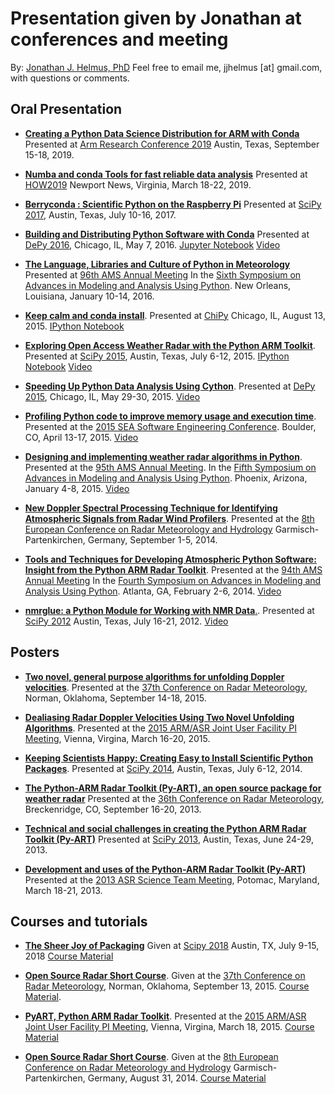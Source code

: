 Presentation given by Jonathan at conferences and meeting
=========================================================

By: [Jonathan J. Helmus, PhD](http://nmrglue.com/jhelmus)
Feel free to email me, jjhelmus [at] gmail.com, with questions or comments.

Oral Presentation
-----------------

* [**Creating a Python Data Science Distribution for ARM with Conda**](2019_ARM_DataScienceDistroConda.pdf)
  Presented at [Arm Research Conference 2019](https://www.arm.com/company/events/research-summit)
  Austin, Texas, September 15-18, 2019.

* [**Numba and conda Tools for fast reliable data analysis**](2019_HEP_Conda_and_Numba.pdf)
  Presented at [HOW2019](https://indico.cern.ch/event/759388/)
  Newport News, Virginia, March 18-22, 2019.

* [**Berryconda : Scientific Python on the Raspberry Pi**](2017_07_SciPy_Berryconda.pdf)
  Presented at [SciPy 2017](https://scipy2017.scipy.org/),
  Austin, Texas, July 10-16, 2017.

* [**Building and Distributing Python Software with Conda**](http://nbviewer.jupyter.org/format/slides/github/jjhelmus/presentations/blob/master/2016_DePy_conda_talk/DePy_conda_talk.ipynb#/)
  Presented at [DePy 2016](http://mdp.cdm.depaul.edu/DePy2016),
  Chicago, IL, May 7, 2016.
  [Jupyter Notebook](2016_DePy_conda_talk/DePy_conda_talk.ipynb)
  [Video](https://www.youtube.com/watch?v=HSK-6dCnYVQ)

* [**The Language, Libraries and Culture of Python in Meteorology**](2016_AMS_Annual_Meeting_Keynote.pdf)
  Presented at [96th AMS Annual Meeting](https://annual.ametsoc.org/2016/)
  In the [Sixth Symposium on Advances in Modeling and Analysis Using Python](https://ams.confex.com/ams/96Annual/webprogram/6PYTHON.html).
  New Orleans, Louisiana, January 10-14, 2016.

* [**Keep calm and conda install**](http://nbviewer.ipython.org/format/slides/github/jjhelmus/presentations/blob/master/2015_ChiPy_conda_talk/ChiPy_conda_talk.ipynb).
  Presented at [ChiPy](http://www.chipy.org/)
  Chicago, IL, August 13, 2015.
  [IPython Notebook](2015_ChiPy_conda_talk/ChiPy_conda_talk.ipynb)

* [**Exploring Open Access Weather Radar with the Python ARM Toolkit**](http://nbviewer.ipython.org/format/slides/github/jjhelmus/presentations/blob/master/2015_SciPy_PyART_talk/SciPy2015_OpenAccessRadar_jjh.ipynb).
  Presented at [SciPy 2015](http://scipy2015.scipy.org/),
  Austin, Texas, July 6-12, 2015.
  [IPython Notebook](2015_SciPy_PyART_talk/SciPy2015_OpenAccessRadar_jjh.ipynb)
  [Video](https://www.youtube.com/watch?v=FGA1Wd9xTH0)

* [**Speeding Up Python Data Analysis Using Cython**](2015_DePy_Cython_talk.pdf).
  Presented at [DePy 2015](http://mdp.cdm.depaul.edu/DePy2015/default/index),
  Chicago, IL, May 29-30, 2015.
  [Video](http://www.pyvideo.org/video/3538/speeding-up-python-data-analysis-using-cython)

* [**Profiling Python code to improve memory usage and execution time**](2015_SEA_Python_Profiling.pdf).
  Presented at the [2015 SEA Software Engineering Conference](https://sea.ucar.edu/conference/2015).
  Boulder, CO, April 13-17, 2015.
  [Video](https://sea.ucar.edu/event/profiling-python-code-improve-memory-usage-and-execution-time)

* [**Designing and implementing weather radar algorithms in Python**](2015_AMS_Annual_Meeting_Talk.pdf).
  Presented at the [95th AMS Annual Meeting](http://annual.ametsoc.org/2015/).
  In the [Fifth Symposium on Advances in Modeling and Analysis Using Python](http://annual.ametsoc.org/2015/index.cfm/programs-and-events/conferences-and-symposia/fifth-symposium-on-advances-in-modeling-and-analysis-using-python/).
  Phoenix, Arizona, January 4-8, 2015.
  [Video](https://ams.confex.com/ams/95Annual/videogateway.cgi/id/29026?recordingid=29026)

* [**New Doppler Spectral Processing Technique for Identifying Atmospheric Signals from Radar Wind Profilers**](2014_ERAD_RWP_talk.pdf).
  Presented at the [8th European Conference on Radar Meteorology and Hydrology](http://www.pa.op.dlr.de/erad2014/index.html)
  Garmisch-Partenkirchen, Germany, September 1-5, 2014.

* [**Tools and Techniques for Developing Atmospheric Python Software: Insight from the Python ARM Radar Toolkit**](2014_AMS_Annual_Meeting_Talk.pdf).
  Presented at the [94th AMS Annual Meeting](https://annual.ametsoc.org/2014/)
  In the [Fourth Symposium on Advances in Modeling and Analysis Using Python](https://ams.confex.com/ams/94Annual/webprogram/4PYTHON.html).
  Atlanta, GA, February 2-6, 2014.
  [Video](https://ams.confex.com/ams/94Annual/videogateway.cgi/id/25623?recordingid=25623)

* [**nmrglue: a Python Module for Working with NMR Data**.](2012_SciPy_nmrglue_talk.pdf).
  Presented at [SciPy 2012](http://conference.scipy.org/scipy2012/)
  Austin, Texas, July 16-21, 2012.
  [Video](http://pyvideo.org/video/1236/nmrglue-a-python-module-for-working-with-nmr-dat)

Posters
-------

* [**Two novel, general purpose algorithms for unfolding Doppler velocities**](2015_AMS_Radar_unfold.pdf).
  Presented at the [37th Conference on Radar Meteorology](https://www2.ametsoc.org/ams/index.cfm/meetings-events/ams-meetings/37th-conference-on-radar-meteorology/),
  Norman, Oklahoma, September 14-18, 2015.

* [**Dealiasing Radar Doppler Velocities Using Two Novel Unfolding Algorithms**](2015_ARMASR_Meeting.pdf).
  Presented at the [2015 ARM/ASR Joint User Facility PI Meeting](http://www.orau.gov/armasrpi2015/agenda.htm),
  Vienna, Virgina, March 16-20, 2015.

* [**Keeping Scientists Happy: Creating Easy to Install Scientific Python Packages**](2014_SciPy_Conference_Python_Packaging.pdf).
  Presented at [SciPy 2014](https://conference.scipy.org/scipy2014/),
  Austin, Texas, July 6-12, 2014.

* [**The Python-ARM Radar Toolkit (Py-ART), an open source package for weather radar**](2013_AMSRadar_PyART_poster.pdf)
  Presented at the [36th Conference on Radar Meteorology](https://www.ametsoc.org/meet/fainst/201336radar.html),
  Breckenridge, CO, September 16-20, 2013.

* [**Technical and social challenges in creating the Python ARM Radar Toolkit (Py-ART)**](2013_SciPy_PyART_poster.pdf)
  Presented at [SciPy 2013](http://conference.scipy.org/scipy2013/),
  Austin, Texas, June 24-29, 2013.

* [**Development and uses of the Python-ARM Radar Toolkit (Py-ART)**](2013_ASR_PyART_poster.pdf)
  Presented at the [2013 ASR Science Team Meeting](http://asr.science.energy.gov/meetings/stm/2013-march),
  Potomac, Maryland, March 18-21, 2013.

Courses and tutorials
---------------------

* [**The Sheer Joy of Packaging**](https://www.youtube.com/watch?v=xiI1i525ljE)
  Given at [Scipy 2018](https://scipy2018.scipy.org/index.html)
  Austin, TX, July 9-15, 2018
  [Course Material](https://python-packaging-tutorial.readthedocs.io/en/latest/)

* [**Open Source Radar Short Course**](https://www2.ametsoc.org/ams/index.cfm/meetings-events/ams-meetings/open-source-radar-short-course/).
  Given at the [37th Conference on Radar Meteorology](https://www2.ametsoc.org/ams/index.cfm/meetings-events/ams-meetings/37th-conference-on-radar-meteorology/),
  Norman, Oklahoma, September 13, 2015.
  [Course Material](https://github.com/openradar/AMS-Short-Course-on-Open-Source-Radar-Software).

* [**PyART, Python ARM Radar Toolkit**](http://asr.science.energy.gov/meetings/stm/2015-march/agenda).
  Presented at the [2015 ARM/ASR Joint User Facility PI Meeting](http://www.orau.gov/armasrpi2015/agenda.htm),
  Vienna, Virgina, March 18, 2015.
  [Course Material](https://github.com/ARM-DOE/notebooks/tree/master/ASR_PI_2015)

* [**Open Source Radar Short Course**](http://www.pa.op.dlr.de/erad2014/workshops/overview.html).
  Given at the [8th European Conference on Radar Meteorology and Hydrology](http://www.pa.op.dlr.de/erad2014/index.html)
  Garmisch-Partenkirchen, Germany, August 31, 2014.
  [Course Material](https://github.com/openradar/open_source_radar_short_course)
